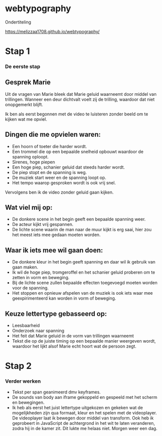 # webtypography
Ondertiteling

https://melizzaa1708.github.io/webtypography/

# Stap 1
### De eerste stap

## Gesprek Marie
Uit de vragen van Marie bleek dat Marie geluid waarneemt door middel van trillingen. Wanneer een deur dichtvalt voelt zij de trilling, waardoor dat niet onopgemerkt blijft.

Ik ben als eerst begonnen met de video te luisteren zonder beeld om te kijken wat me opviel. 

## Dingen die me opvielen waren:

- Een hoorn of toeter die harder wordt.
- Een trommel die op een bepaalde snelheid opbouwt waardoor de spanning oploopt.
- Sirenes, hoge piepen
- Een hoge piep, schanier geluid dat steeds harder wordt.
- De piep stopt en de spanning is weg.
- De muziek start weer en de spanning loopt op.
- Het tempo waarop gesproken wordt is ook vrij snel.

Vervolgens ben ik de video zonder geluid gaan kijken.

## Wat viel mij op:
- De donkere scene in het begin geeft een bepaalde spanning weer.
- De acteur kijkt vrij gespannen.
- De lichte scene waarin de man naar de muur kijkt is erg saai, hier zou het meest iets mee gedaan moeten worden.

## Waar ik iets mee wil gaan doen:
- De donkere kleur in het begin geeft spanning en daar wil ik gebruik van gaan maken.
- Ik wil de hoge piep, tromgeroffel en het schanier geluid proberen om te zetten in vorm en beweging.
- Bij de lichte scene zullen bepaalde effecten toegevoegd moeten worden voor de spanning.
- Het stoppen en opnieuw afspelen van de muziek is ook iets waar mee geexpirimenteerd kan worden in vorm of beweging.

## Keuze lettertype gebasseerd op:
- Leesbaarheid
- Onderzoek naar spanning
- Het feit dat Marie geluid in de vorm van trillingen waarneemt
- Tekst die op de juiste timing op een bepaalde manier weergeven wordt, waardoor het lijkt alsof Marie echt hoort wat de persoon zegt.

# Stap 2
### Verder werken

- Tekst per span geanimeerd dmv keyframes. 
- De sounds van body aan iframe gekoppeld en gespeeld met het scherm en bewegingen.
- Ik heb als eerst het juist lettertype uitgekozen en gekeken wat de mogelijkheden zijn qua formaat, kleur en het spelen met de videoplayer. De videoplayer laat ik bewegen door middel van transform. Ook heb ik geprobeert in JavaScript de achtergrond in het wit te laten veranderen, zodra hij in de kamer zit. Dit lukte me helaas niet. Morgen weer een dag.


